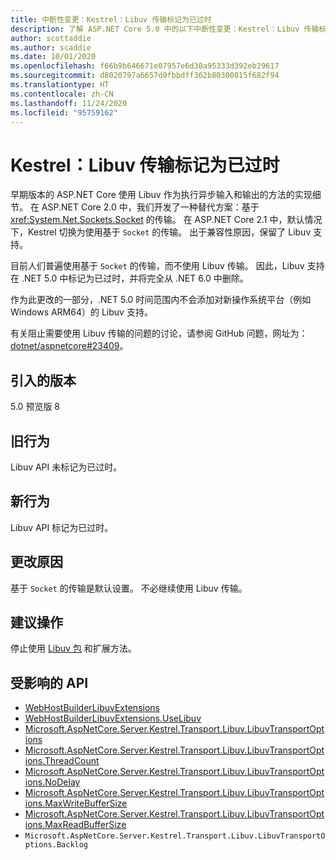 ```yaml
---
title: 中断性变更：Kestrel：Libuv 传输标记为已过时
description: 了解 ASP.NET Core 5.0 中的以下中断性变更：Kestrel：Libuv 传输标记为已过时
author: scottaddie
ms.author: scaddie
ms.date: 10/01/2020
ms.openlocfilehash: f66b9b646671e07957e6d30a95333d392eb29617
ms.sourcegitcommit: d8020797a6657d0fbbdff362b80300815f682f94
ms.translationtype: HT
ms.contentlocale: zh-CN
ms.lasthandoff: 11/24/2020
ms.locfileid: "95759162"
---
```

# <a name="kestrel-libuv-transport-marked-as-obsolete"></a>Kestrel：Libuv 传输标记为已过时

早期版本的 ASP.NET Core 使用 Libuv 作为执行异步输入和输出的方法的实现细节。 在 ASP.NET Core 2.0 中，我们开发了一种替代方案：基于 <xref:System.Net.Sockets.Socket> 的传输。 在 ASP.NET Core 2.1 中，默认情况下，Kestrel 切换为使用基于 `Socket` 的传输。 出于兼容性原因，保留了 Libuv 支持。

目前人们普遍使用基于 `Socket` 的传输，而不使用 Libuv 传输。 因此，Libuv 支持在 .NET 5.0 中标记为已过时，并将完全从 .NET 6.0 中删除。

作为此更改的一部分，.NET 5.0 时间范围内不会添加对新操作系统平台（例如 Windows ARM64）的 Libuv 支持。

有关阻止需要使用 Libuv 传输的问题的讨论，请参阅 GitHub 问题，网址为：[dotnet/aspnetcore#23409](https://github.com/dotnet/aspnetcore/issues/23409)。

## <a name="version-introduced"></a>引入的版本

5.0 预览版 8

## <a name="old-behavior"></a>旧行为

Libuv API 未标记为已过时。

## <a name="new-behavior"></a>新行为

Libuv API 标记为已过时。

## <a name="reason-for-change"></a>更改原因

基于 `Socket` 的传输是默认设置。 不必继续使用 Libuv 传输。

## <a name="recommended-action"></a>建议操作

停止使用 [Libuv 包](https://www.nuget.org/packages/Libuv) 和扩展方法。

## <a name="affected-apis"></a>受影响的 API

- [WebHostBuilderLibuvExtensions](/dotnet/api/microsoft.aspnetcore.hosting.webhostbuilderlibuvextensions?view=aspnetcore-3.0)
- [WebHostBuilderLibuvExtensions.UseLibuv](/dotnet/api/microsoft.aspnetcore.hosting.webhostbuilderlibuvextensions.uselibuv?view=aspnetcore-3.0)
- [Microsoft.AspNetCore.Server.Kestrel.Transport.Libuv.LibuvTransportOptions](/dotnet/api/microsoft.aspnetcore.server.kestrel.transport.libuv.libuvtransportoptions?view=aspnetcore-3.0)
- [Microsoft.AspNetCore.Server.Kestrel.Transport.Libuv.LibuvTransportOptions.ThreadCount](/dotnet/api/microsoft.aspnetcore.server.kestrel.transport.libuv.libuvtransportoptions.threadcount?view=aspnetcore-3.0)
- [Microsoft.AspNetCore.Server.Kestrel.Transport.Libuv.LibuvTransportOptions.NoDelay](/dotnet/api/microsoft.aspnetcore.server.kestrel.transport.libuv.libuvtransportoptions.nodelay?view=aspnetcore-3.0)
- [Microsoft.AspNetCore.Server.Kestrel.Transport.Libuv.LibuvTransportOptions.MaxWriteBufferSize](/dotnet/api/microsoft.aspnetcore.server.kestrel.transport.libuv.libuvtransportoptions.maxwritebuffersize?view=aspnetcore-3.0)
- [Microsoft.AspNetCore.Server.Kestrel.Transport.Libuv.LibuvTransportOptions.MaxReadBufferSize](/dotnet/api/microsoft.aspnetcore.server.kestrel.transport.libuv.libuvtransportoptions.maxreadbuffersize?view=aspnetcore-3.0)
- `Microsoft.AspNetCore.Server.Kestrel.Transport.Libuv.LibuvTransportOptions.Backlog`

<!--

### Category

ASP.NET Core

### Affected APIs

- `T:Microsoft.AspNetCore.Hosting.WebHostBuilderLibuvExtensions`
- `Overload:Microsoft.AspNetCore.Hosting.WebHostBuilderLibuvExtensions.UseLibuv`
- `T:Microsoft.AspNetCore.Server.Kestrel.Transport.Libuv.LibuvTransportOptions`
- `P:Microsoft.AspNetCore.Server.Kestrel.Transport.Libuv.LibuvTransportOptions.ThreadCount`
- `P:Microsoft.AspNetCore.Server.Kestrel.Transport.Libuv.LibuvTransportOptions.NoDelay`
- `P:Microsoft.AspNetCore.Server.Kestrel.Transport.Libuv.LibuvTransportOptions.MaxWriteBufferSize`
- `P:Microsoft.AspNetCore.Server.Kestrel.Transport.Libuv.LibuvTransportOptions.MaxReadBufferSize`
- `P:Microsoft.AspNetCore.Server.Kestrel.Transport.Libuv.LibuvTransportOptions.Backlog`

-->
